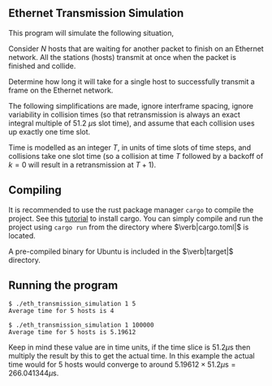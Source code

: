 ## Ethernet Transmission Simulation

This program will simulate the following situation,

Consider $N$ hosts that are waiting for another packet to finish on an Ethernet network. All the stations (hosts) transmit at once when the packet is finished and collide.

Determine how long it will take for a single host to successfully transmit a frame on the Ethernet network.

The following simplifications are made, ignore interframe spacing, ignore variability in collision times (so that retransmission is always an exact integral multiple of 51.2 $\mu\text{s}$ slot time), and assume that each collision uses up exactly one time slot.

Time is modelled as an integer $T$, in units of time slots of time steps, and collisions take one slot time (so a collision at time $T$ followed by a backoff of $k=0$ will result in a retransmission at $T+1$).


## Compiling
It is recommended to use the rust package manager ```cargo``` to compile the project. See this [tutorial](https://doc.rust-lang.org/book/ch01-01-installation.html) to install cargo. You can simply compile and run the project using ```cargo run``` from the directory where $\verb|cargo.toml|$ is located.

A pre-compiled binary for Ubuntu is included in the $\verb|target|$ directory.

## Running the program
```
$ ./eth_transmission_simulation 1 5
Average time for 5 hosts is 4
```

```
$ ./eth_transmission_simulation 1 100000
Average time for 5 hosts is 5.19612
```

Keep in mind these value are in time units, if the time slice is $51.2\mu\text{s}$ then multiply the result by this to get the actual time. In this example the actual time would for 5 hosts would converge to around $5.19612\times 51.2\mu\text{s}=266.041344\mu\text{s}$.